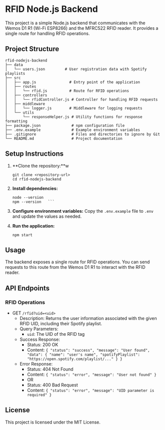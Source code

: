 # RFID Node.js Backend

This project is a simple Node.js backend that communicates with the Wemos D1 R1 (Wi-Fi ESP8266) and the MFRC522 RFID reader. It provides a single route for handling RFID operations.

## Project Structure

```
rfid-nodejs-backend
├── data
│   └── users.json         # User registration data with Spotify playlists
├── src
│   ├── app.js               # Entry point of the application
│   ├── routes
│   │   └── rfid.js          # Route for RFID operations
│   ├── controllers
│   │   └── rfidController.js # Controller for handling RFID requests
│   ├── middleware
│   │   └── logger.js        # Middleware for logging requests
│   └── utils
│       └── responseHelper.js # Utility functions for response formatting
├── package.json              # npm configuration file
├── .env.example              # Example environment variables
├── .gitignore                # Files and directories to ignore by Git
└── README.md                 # Project documentation
```

## Setup Instructions

1. **Clone the repository:**w

   ```
   git clone <repository-url>
   cd rfid-nodejs-backend
   ```

2. **Install dependencies:**

   ```
   node --version
   npm --version   ```

3. **Configure environment variables:**
   Copy the `.env.example` file to `.env` and update the values as needed.

4. **Run the application:**
   ```
   npm start
   ```

## Usage

The backend exposes a single route for RFID operations. You can send requests to this route from the Wemos D1 R1 to interact with the RFID reader.

## API Endpoints

### RFID Operations

- GET `/rfid?uid=<uid>`
  - Description: Returns the user information associated with the given RFID UID, including their Spotify playlist.
  - Query Parameters:
    - `uid`: The UID of the RFID tag
  - Success Response:
    - Status: 200 OK
    - Content: `{ "status": "success", "message": "User found", "data": { "name": "user's name", "spotifyPlaylist": "https://open.spotify.com/playlist/..." } }`
  - Error Response:
    - Status: 404 Not Found
    - Content: `{ "status": "error", "message": "User not found" }`
    - OR
    - Status: 400 Bad Request
    - Content: `{ "status": "error", "message": "UID parameter is required" }`

## License

This project is licensed under the MIT License.
